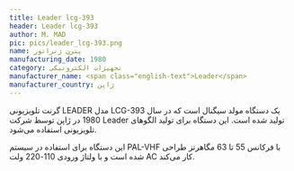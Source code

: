 ```yaml
---
title: Leader lcg-393
header: Leader lcg-393
author: M. MAD
pic: pics/leader_lcg-393.png
name: پترن ژنراتور
manufacturing_date: 1980
category: تجهیزات الکترونیکی
manufacturer_name: <span class="english-text">Leader</span>
manufacturer_country: ژاپن
---
```

<p>
گرنت تلویزیونی
<span class="english-text">LEADER</span>
مدل
<span class="english-text">LCG-393</span>
یک دستگاه مولد سیگنال است که در سال 1980 در ژاپن توسط شرکت
<span class="english-text">Leader</span>
تولید شده است. این دستگاه برای تولید الگوهای تلویزیونی استفاده می‌شود.
</p>
<p>
این دستگاه برای استفاده در سیستم
<span class="english-text">PAL-VHF</span>
با فرکانس 55 تا 63 مگاهرتز طراحی شده است و با ولتاژ ورودی 110-220 ولت
<span class="english-text">AC</span>
کار می‌کند.
</p>
